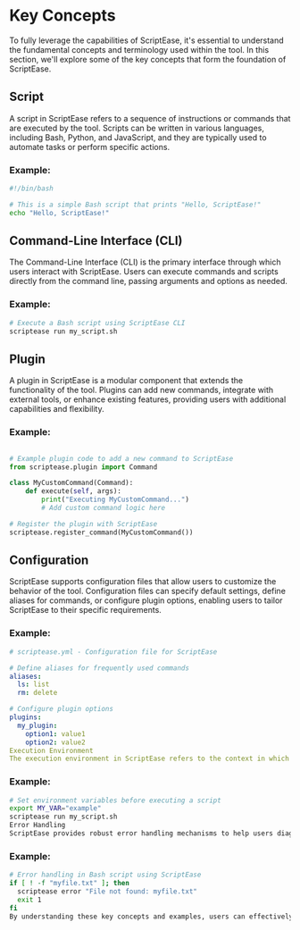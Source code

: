 # Key Concepts

To fully leverage the capabilities of ScriptEase, it's essential to understand the fundamental concepts and terminology used within the tool. In this section, we'll explore some of the key concepts that form the foundation of ScriptEase.

## Script

A script in ScriptEase refers to a sequence of instructions or commands that are executed by the tool. Scripts can be written in various languages, including Bash, Python, and JavaScript, and they are typically used to automate tasks or perform specific actions.

### Example:
```bash
#!/bin/bash

# This is a simple Bash script that prints "Hello, ScriptEase!"
echo "Hello, ScriptEase!"
```
## Command-Line Interface (CLI)
The Command-Line Interface (CLI) is the primary interface through which users interact with ScriptEase. Users can execute commands and scripts directly from the command line, passing arguments and options as needed.

### Example:
```bash
# Execute a Bash script using ScriptEase CLI
scriptease run my_script.sh
```

## Plugin
A plugin in ScriptEase is a modular component that extends the functionality of the tool. Plugins can add new commands, integrate with external tools, or enhance existing features, providing users with additional capabilities and flexibility.

### Example:
```python

# Example plugin code to add a new command to ScriptEase
from scriptease.plugin import Command

class MyCustomCommand(Command):
    def execute(self, args):
        print("Executing MyCustomCommand...")
        # Add custom command logic here

# Register the plugin with ScriptEase
scriptease.register_command(MyCustomCommand())

```

## Configuration
ScriptEase supports configuration files that allow users to customize the behavior of the tool. Configuration files can specify default settings, define aliases for commands, or configure plugin options, enabling users to tailor ScriptEase to their specific requirements.

### Example:
```yaml
# scriptease.yml - Configuration file for ScriptEase

# Define aliases for frequently used commands
aliases:
  ls: list
  rm: delete

# Configure plugin options
plugins:
  my_plugin:
    option1: value1
    option2: value2
Execution Environment
The execution environment in ScriptEase refers to the context in which scripts and commands are executed. This includes factors such as environment variables, file system paths, and runtime dependencies, all of which can influence the behavior and outcome of script execution.
```
### Example:
```bash
# Set environment variables before executing a script
export MY_VAR="example"
scriptease run my_script.sh
Error Handling
ScriptEase provides robust error handling mechanisms to help users diagnose and troubleshoot issues. Error messages, exit codes, and logging capabilities are available to aid users in identifying and resolving errors in their scripts.
```
### Example:
```bash
# Error handling in Bash script using ScriptEase
if [ ! -f "myfile.txt" ]; then
  scriptease error "File not found: myfile.txt"
  exit 1
fi
By understanding these key concepts and examples, users can effectively utilize ScriptEase to automate tasks, streamline workflows, and enhance their productivity.
```

